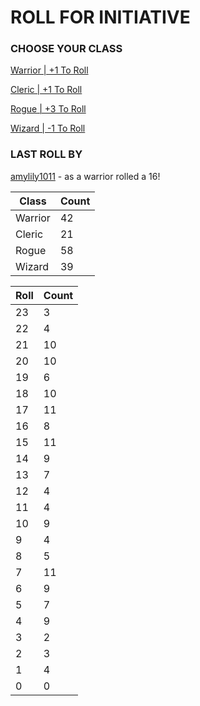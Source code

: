 # ROLL FOR INITIATIVE
### CHOOSE YOUR CLASS

[Warrior | +1 To Roll](https://github.com/benjaminsampica/benjaminsampica/issues/new?title=roll%7Cwarrior&body=Just+click+%27Submit+new+issue%27.)

[Cleric | +1 To Roll](https://github.com/benjaminsampica/benjaminsampica/issues/new?title=roll%7Ccleric&body=Just+click+%27Submit+new+issue%27.)

[Rogue | +3 To Roll](https://github.com/benjaminsampica/benjaminsampica/issues/new?title=roll%7Crogue&body=Just+click+%27Submit+new+issue%27.)

[Wizard | -1 To Roll](https://github.com/benjaminsampica/benjaminsampica/issues/new?title=roll%7Cwizard&body=Just+click+%27Submit+new+issue%27.)
### LAST ROLL BY
[amylily1011](https://www.github.com/amylily1011) - as a warrior rolled a 16!

|Class|Count|
|-|-|
|Warrior|42|
|Cleric|21|
|Rogue|58|
|Wizard|39|

|Roll|Count|
|-|-|
|23|3
|22|4
|21|10
|20|10
|19|6
|18|10
|17|11
|16|8
|15|11
|14|9
|13|7
|12|4
|11|4
|10|9
|9|4
|8|5
|7|11
|6|9
|5|7
|4|9
|3|2
|2|3
|1|4
|0|0
